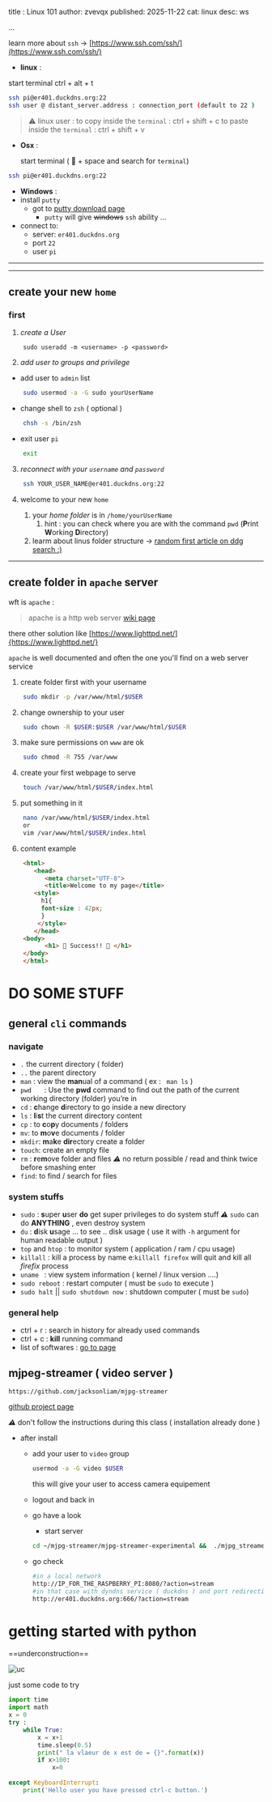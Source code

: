 title : Linux 101
author: zvevqx
published: 2025-11-22
cat: linux
desc: ws

...

learn more about `ssh` -> [https://www.ssh.com/ssh/](https://www.ssh.com/ssh/)

- **linux** :

start terminal <key>ctrl</key> + <key>alt</key> + <key>t</key>

~~~ bash
ssh pi@er401.duckdns.org:22
ssh user @ distant_server.address : connection_port (default to 22 )
~~~


>⚠️ linux user :
> to copy inside the `terminal` :  <key>ctrl</key> + <key>shift</key> + <key>c</key>
> to paste inside the `terminal` : <key>ctrl</key> + <key>shift</key> + <key>v</key>

- **Osx**  :

    start terminal  ( <key> &#127822;  </key> +  <key> 	space 	 </key>  and search for `terminal`)

~~~bash
ssh pi@er401.duckdns.org:22
~~~

- **Windows** :
- install ```putty``` 
    - got to [putty download page](https://www.chiark.greenend.org.uk/~sgtatham/putty/latest.html)
        - `putty` will give ~~windows~~ `ssh` ability ...   
- connect to:
    - server:    ```er401.duckdns.org```
    - port      ```22```
    - user      `pi`

---

---


## create your new `home`

### first

1. *create a User* 
```
    sudo useradd -m <username> -p <password>
```

2. *add user to groups and privilege* 

- add user to ```admin``` list 

```bash
    sudo usermod -a -G sudo yourUserName
```

- change shell to ```zsh``` ( optional )

```bash
    chsh -s /bin/zsh
```

- exit user ```pi```

```bash
    exit
```

3. *reconnect with your `username` and `password`* 

```bash
    ssh YOUR_USER_NAME@er401.duckdns.org:22 
```
    
4. welcome to your new `home`

    1. your *home folder* is in `/home/yourUserName` 
        1. hint : you can check where you are with the command `pwd` (**P**rint **W**orking **D**irectory) 
    2. learm about linus folder structure -> [random first article on ddg search :) ](https://linuxhandbook.com/linux-directory-structure/)


---

## create folder in ```apache``` server

wft is `apache` :

>   apache is a http web server  [wiki page](https://en.wikipedia.org/wiki/Apache_HTTP_Server)

there other solution like [https://www.lighttpd.net/]{https://www.lighttpd.net/} 

`apache` is well documented and often the one you'll find on a web server service 

  

1.  create folder first with your username 
```bash
    sudo mkdir -p /var/www/html/$USER 
```
2.  change ownership to your user
```bash
    sudo chown -R $USER:$USER /var/www/html/$USER
```
3. make sure permissions on ```www``` are ok 
```bash
    sudo chmod -R 755 /var/www
```
4. create your first webpage to serve  
```bash
    touch /var/www/html/$USER/index.html
```
5. put something in it 
```bash
    nano /var/www/html/$USER/index.html
    or 
    vim /var/www/html/$USER/index.html
```


6. content example



~~~html
    <html>
       <head>
          <meta charset="UTF-8">
          <title>Welcome to my page</title>
       <style>
         h1{
         font-size : 42px;
         }
        </style>
       </head>
    <body>
          <h1> 📡 Success!! 📡 </h1>
    </body>
    </html>
~~~



# DO SOME STUFF

## general `cli` commands

### navigate

- `.` the current directory ( folder)
- `..`  the parent directory 
- `man` : view the **man**ual of a command ( ex : ` man ls` )
- `pwd   `   : Use the **pwd** command to find out the path of the current working directory (folder) you’re in
- `cd` : **c**hange **d**irectory to go inside a new directory 
- `ls` : **l**i**s**t the current directory content 
- `cp` : to **c**o**p**y documents / folders
- `mv`: to **m**o**v**e documents / folder 
- `mkdir`: **m**a**k**e **dir**ectory create a folder 
- `touch`: create an empty file 
- `rm` : **r**e**m**ove folder and files ***⚠️*** no return possible / read and think twice before smashing <key> enter </key> 
- `find`: to find / search for files

### system stuffs

- `sudo` : **s**uper **u**ser **do** get super privileges to do system stuff ***⚠️*** `sudo` can do **ANYTHING** , even destroy system
- `du` : **d**isk **u**sage ... to see .. disk usage ( use it with `-h` argument for human readable output )
- `top` and `htop` : to monitor system ( application / ram / cpu usage)
- `killall` : kill a process by name e:`killall firefox` will quit and kill all *firefix* process    
- `uname ` : view system information ( kernel /  linux version ....)
- `sudo reboot` : restart computer ( must be `sudo` to execute )
- `sudo halt` || `sudo shutdown now` : shutdown computer ( must be `sudo`)

### general help

- <key>ctrl</key> + <key>r</key> : search in history for already used commands
- <key>ctrl</key> +  <key>c</key> : **kill** running command 
- list of softwares : [go to page](soft.html) 

## mjpeg-streamer ( video server )

```https://github.com/jacksonliam/mjpg-streamer```

[github project page](https://github.com/jacksonliam/mjpg-streamer)

***⚠️*** don't follow the instructions during this class ( installation already done )

- after install
    - add your user to `video` group
      
         ~~~bash
         usermod -a -G video $USER
        ~~~
        
        this will give your user to access camera equipement
      
    - logout and back in 
    
    - go have a look
        - start server 
        ~~~bash
        cd ~/mjpg-streamer/mjpg-streamer-experimental &&  ./mjpg_streamer -o "output_http.so -w ./www" -i "input_raspicam.so"
        ~~~
        
    - go check 
    
        ~~~bash
        #in a local network
        http://IP_FOR_THE_RASPBERRY_PI:8080/?action=stream
        #in that case with dyndns service ( duckdns ) and port redirection ( 666 -> 8080)
        http://er401.duckdns.org:666/?action=stream
        ~~~

# getting started with python

==underconstruction==

![uc](https://external-content.duckduckgo.com/iu/?u=https%3A%2F%2Fi.pinimg.com%2Foriginals%2F0b%2F12%2Fd9%2F0b12d9ff85bf365bc7acde04a992d938.gif&f=1&nofb=1)

just some code to try 

~~~python
import time
import math
x = 0
try :
    while True:
        x = x+1
        time.sleep(0.5)
        print(" la vlaeur de x est de = {}".format(x))
        if x>100:
            x=0
            
except KeyboardInterrupt:
    print('Hello user you have pressed ctrl-c button.')
~~~



